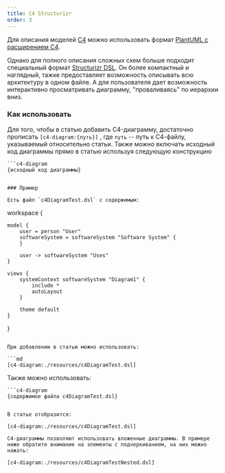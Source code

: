 ```yaml
---
title: C4 Structurizr
order: 3
---
```


Для описания моделей [C4](https://c4model.com/) можно использовать формат [PlantUML с расширением C4](https://github.com/plantuml-stdlib/C4-PlantUML).

Однако для полного описания сложных схем больше подходит специальный формат [Structurizr DSL](https://structurizr.com/). Он более компактный и наглядный, тажке предоставляет возможность описывать всю архитектуру в одном файле. А для пользователя дает возможность интерактивно просматривать диаграмму, "проваливаясь" по иерархии вниз.

### Как использовать

Для того, чтобы в статью добавить C4-диаграмму, достаточно прописать `[c4-diagram:{путь}]` , где `путь` -- путь к С4-файлу, указываемый относительно статьи.
Также можно включать исходный код диаграммы прямо в статью используя следующую конструкцию

```
```c4-diagram
{исходный код диаграммы}
```
```

### Пример

Есть файл `c4DiagramTest.dsl` с содержимым:

```
workspace {

    model {
        user = person "User"
        softwareSystem = softwareSystem "Software System" {
        }

        user -> softwareSystem "Uses"
    }

    views {
        systemContext softwareSystem "Diagram1" {
            include *
            autoLayout
        }

        theme default
    }

}
```

При добавлении в статью можно использовать:

```md
[c4-diagram:./resources/c4DiagramTest.dsl]
```

Также можно использовать:

```
```c4-diagram
{содержимое файла c4DiagramTest.dsl}
```
```

В статье отобразится:

[c4-diagram:./resources/c4DiagramTest.dsl]

C4-диаграммы позволяют использовать вложенные диаграммы. В примере ниже обратите внимание на элементы с подчеркиванием, на них можно нажать:

[c4-diagram:./resources/c4DiagramTestNested.dsl]